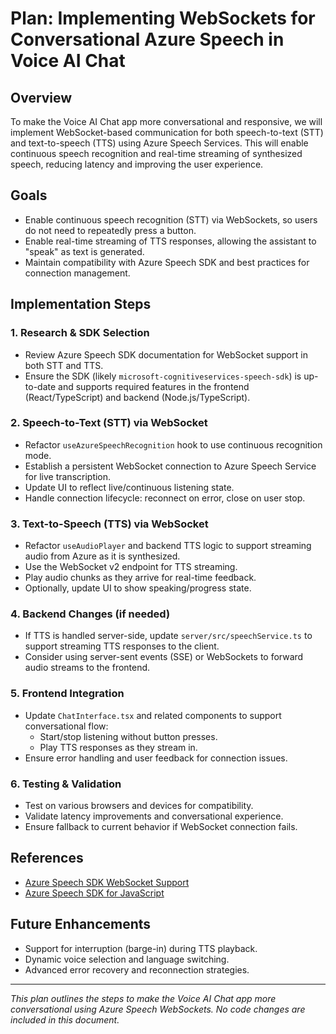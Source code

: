 # Plan: Implementing WebSockets for Conversational Azure Speech in Voice AI Chat

## Overview
To make the Voice AI Chat app more conversational and responsive, we will implement WebSocket-based communication for both speech-to-text (STT) and text-to-speech (TTS) using Azure Speech Services. This will enable continuous speech recognition and real-time streaming of synthesized speech, reducing latency and improving the user experience.

## Goals
- Enable continuous speech recognition (STT) via WebSockets, so users do not need to repeatedly press a button.
- Enable real-time streaming of TTS responses, allowing the assistant to "speak" as text is generated.
- Maintain compatibility with Azure Speech SDK and best practices for connection management.

## Implementation Steps

### 1. Research & SDK Selection
- Review Azure Speech SDK documentation for WebSocket support in both STT and TTS.
- Ensure the SDK (likely `microsoft-cognitiveservices-speech-sdk`) is up-to-date and supports required features in the frontend (React/TypeScript) and backend (Node.js/TypeScript).

### 2. Speech-to-Text (STT) via WebSocket
- Refactor `useAzureSpeechRecognition` hook to use continuous recognition mode.
- Establish a persistent WebSocket connection to Azure Speech Service for live transcription.
- Update UI to reflect live/continuous listening state.
- Handle connection lifecycle: reconnect on error, close on user stop.

### 3. Text-to-Speech (TTS) via WebSocket
- Refactor `useAudioPlayer` and backend TTS logic to support streaming audio from Azure as it is synthesized.
- Use the WebSocket v2 endpoint for TTS streaming.
- Play audio chunks as they arrive for real-time feedback.
- Optionally, update UI to show speaking/progress state.

### 4. Backend Changes (if needed)
- If TTS is handled server-side, update `server/src/speechService.ts` to support streaming TTS responses to the client.
- Consider using server-sent events (SSE) or WebSockets to forward audio streams to the frontend.

### 5. Frontend Integration
- Update `ChatInterface.tsx` and related components to support conversational flow:
  - Start/stop listening without button presses.
  - Play TTS responses as they stream in.
- Ensure error handling and user feedback for connection issues.

### 6. Testing & Validation
- Test on various browsers and devices for compatibility.
- Validate latency improvements and conversational experience.
- Ensure fallback to current behavior if WebSocket connection fails.

## References
- [Azure Speech SDK WebSocket Support](https://learn.microsoft.com/en-us/azure/ai-services/speech-service/how-to-lower-speech-synthesis-latency)
- [Azure Speech SDK for JavaScript](https://github.com/Azure-Samples/cognitive-services-speech-sdk-js)

## Future Enhancements
- Support for interruption (barge-in) during TTS playback.
- Dynamic voice selection and language switching.
- Advanced error recovery and reconnection strategies.

---
*This plan outlines the steps to make the Voice AI Chat app more conversational using Azure Speech WebSockets. No code changes are included in this document.*
